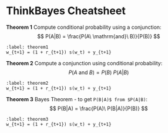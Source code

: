 # ThinkBayes Cheatsheet

**Theorem 1** Compute conditional probability using a conjunction:
$$
P(A|B) = \frac{P(A\ \mathrm{and}\ B)}{P(B)}
$$
```{math}
:label: theorem1
w_{t+1} = (1 + r_{t+1}) s(w_t) + y_{t+1}
```

**Theorem 2** Compute a conjunction using conditional probability:
$$
P(A\ \mathrm{and}\ B) = P(B)\ P(A|B)
$$
```{math}
:label: theorem2
w_{t+1} = (1 + r_{t+1}) s(w_t) + y_{t+1}
```

**Theorem 3** Bayes Theorem - to get `P(B|A)$ from $P(A|B)`:
$$
P(B|A) = \frac{P(A)\ P(B|A)}{P(B)}
$$


```{math}
:label: theorem3
w_{t+1} = (1 + r_{t+1}) s(w_t) + y_{t+1}
```